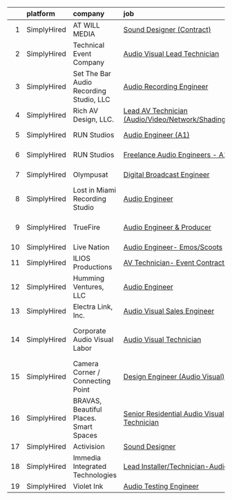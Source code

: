 

|    | platform    | company                                 | job                                                                                                                                                                  | update_time   | location                     |
|---:|:------------|:----------------------------------------|:---------------------------------------------------------------------------------------------------------------------------------------------------------------------|:--------------|:-----------------------------|
|  1 | SimplyHired | AT WILL MEDIA                           | [Sound Designer (Contract)](https://www.simplyhired.com/job/A8J3OHbNiyMLbVFnIUfy0ozJJiTZfcE14SmK3bIR7bWPApEHFt1A1g?q=audio+engineer)                                 | Recently      | Remote                       |
|  2 | SimplyHired | Technical Event Company                 | [Audio Visual Lead Technician](https://www.simplyhired.com/job/ut8CWkE3_gxIZ8zavHwwVdxKhz6bxLm5PShrRjontB8nfinJP8BEKQ?q=audio+engineer)                              | Recently      | Charleston, SC               |
|  3 | SimplyHired | Set The Bar Audio Recording Studio, LLC | [Audio Recording Engineer](https://www.simplyhired.com/job/Jv3iNb_Q-ojG2ToR6FjPExUMRfsYidw0VlsYy8_vhEWpX2UI4he8aA?q=audio+engineer)                                  | Recently      | Baltimore, MD                |
|  4 | SimplyHired | Rich AV Design, LLC.                    | [Lead AV Technician (Audio/Video/Network/Shading/Lighting)](https://www.simplyhired.com/job/q6L9vD4n-m2gE90BA0hVt-7Z4uX3YvP_DYMCvNwYf_MaS5ACwBIqeQ?q=audio+engineer) | 10d           | Fairfield, CT                |
|  5 | SimplyHired | RUN Studios                             | [Audio Engineer (A1)](https://www.simplyhired.com/job/571boCp32uRYEWkUVMlVYX5oVrMFhUjon2yS6TDz2iKQbD12MFxD-Q?q=audio+engineer)                                       | 2d            | Redmond, WA                  |
|  6 | SimplyHired | RUN Studios                             | [Freelance Audio Engineers - A1](https://www.simplyhired.com/job/ImwNIKa_vkVV0wdmbicCzrqkeqiFmTBp7uOFjP5OyybZ72kF3Kdnew?q=audio+engineer)                            | Recently      | Redmond, WA                  |
|  7 | SimplyHired | Olympusat                               | [Digital Broadcast Engineer](https://www.simplyhired.com/job/knRZXI6UWzymsVVhT1MMbOV-AhvVEE4kWxbmx_N9pVRZ9H4n9WKg-w?q=audio+engineer)                                | Recently      | West Palm Beach, FL          |
|  8 | SimplyHired | Lost in Miami Recording Studio          | [Audio Engineer](https://www.simplyhired.com/job/Mz5jZWqTYRUtDRlAoWgrQvidrLy0fK49vnx0z5-L9za2tr1Wsfp8ug?q=audio+engineer)                                            | Recently      | Davie, FL                    |
|  9 | SimplyHired | TrueFire                                | [Audio Engineer & Producer](https://www.simplyhired.com/job/1kRDt9nU9CHGPBNgKseKmaI8Xliztv6Je8Yj1JcxT2C9bEyIOlAyeQ?q=audio+engineer)                                 | Recently      | Saint Petersburg, FL         |
| 10 | SimplyHired | Live Nation                             | [Audio Engineer- Emos/Scoots](https://www.simplyhired.com/job/j-j0XR4QeM7NOgvm18RWWx_C2qawAr8MQzThJbjIVt9l9F_YTPKfOw?q=audio+engineer)                               | Recently      | Austin, TX                   |
| 11 | SimplyHired | ILIOS Productions                       | [AV Technician- Event Contract Labor](https://www.simplyhired.com/job/667LDG2whikuHRjFYDItYrqWR8I0w_pLzq4r_gsBP1tHxvJyTgNa3w?q=audio+engineer)                       | Recently      | Austin, TX                   |
| 12 | SimplyHired | Humming Ventures, LLC                   | [Audio Engineer](https://www.simplyhired.com/job/gQOoykIfNXtVN2P2zUPXIpr3Wrdz75q4gq-WoV_Wq-DXWgnfeiANVw?q=audio+engineer)                                            | 1d            | Seattle, WA                  |
| 13 | SimplyHired | Electra Link, Inc.                      | [Audio Visual Sales Engineer](https://www.simplyhired.com/job/kF47vk1IG-v57H2j4yuoLOjmyofKk95evvrWgJf4qLeJ4IRticDixg?q=audio+engineer)                               | Recently      | Dallas, TX                   |
| 14 | SimplyHired | Corporate Audio Visual Labor            | [Audio Visual Technician](https://www.simplyhired.com/job/GM4bw4sCWtD_iZ_YLKh-uWPHQe_aKFtVe34CtftC7T4bxZ6al7hPEg?q=audio+engineer)                                   | Recently      | San Antonio, TX +2 locations |
| 15 | SimplyHired | Camera Corner / Connecting Point        | [Design Engineer (Audio Visual)](https://www.simplyhired.com/job/msdKdDy9fOntVOysi6SHgg0FdRPcBjK_X6gm55oPkMYGqV5tOGCtXA?q=audio+engineer)                            | Recently      | Green Bay, WI                |
| 16 | SimplyHired | BRAVAS, Beautiful Places. Smart Spaces  | [Senior Residential Audio Visual Technician](https://www.simplyhired.com/job/pppM409tHm_HuiibIUHXO_bcgZI6UK4ggq3c40i2cBJcMRWGX31E7w?q=audio+engineer)                | Recently      | The Colony, TX               |
| 17 | SimplyHired | Activision                              | [Sound Designer](https://www.simplyhired.com/job/i7qlcqa6pP-srEpgyNNEjRvZmW5tDc8R6vUqXUq0hP94Ee2Cl5AgeQ?q=audio+engineer)                                            | Recently      | Austin, TX                   |
| 18 | SimplyHired | Immedia Integrated Technologies         | [Lead Installer/Technician-Audio Visual](https://www.simplyhired.com/job/IL_TH2SXPlz2tOw2DDE_I22xSpEewZlkJne33ZaAXd-CmCI5oTmI_A?q=audio+engineer)                    | Recently      | Scottsdale, AZ               |
| 19 | SimplyHired | Violet Ink                              | [Audio Testing Engineer](https://www.simplyhired.com/job/dF4SrJaCWnEj-9uGNkJf4B7Rwt5GZKOSwH7sDlUKLAhwepHv98BoDA?q=audio+engineer)                                    | Recently      | Remote                       |